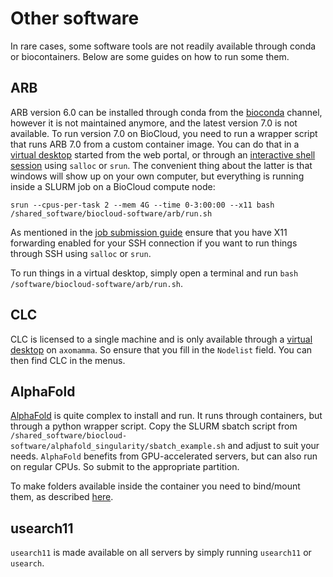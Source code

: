 # Other software
In rare cases, some software tools are not readily available through conda or biocontainers. Below are some guides on how to run some them.

## ARB
ARB version 6.0 can be installed through conda from the [bioconda](https://anaconda.org/bioconda/arb-bio) channel, however it is not maintained anymore, and the latest version 7.0 is not available. To run version 7.0 on BioCloud, you need to run a wrapper script that runs ARB 7.0 from a custom container image. You can do that in a [virtual desktop](../guides/webportal/apps/virtualdesktop.md) started from the web portal, or through an [interactive shell session](../slurm/jobsubmission.md#graphical-apps-gui) using `salloc` or `srun`. The convenient thing about the latter is that windows will show up on your own computer, but everything is running inside a SLURM job on a BioCloud compute node:

```
srun --cpus-per-task 2 --mem 4G --time 0-3:00:00 --x11 bash /shared_software/biocloud-software/arb/run.sh
```

As mentioned in the [job submission guide](../slurm/jobsubmission.md#graphical-apps-gui) ensure that you have X11 forwarding enabled for your SSH connection if you want to run things through SSH using `salloc` or `srun`.

To run things in a virtual desktop, simply open a terminal and run `bash /software/biocloud-software/arb/run.sh`.

## CLC
CLC is licensed to a single machine and is only available through a [virtual desktop](../guides/webportal/apps/virtualdesktop.md) on `axomamma`. So ensure that you fill in the `Nodelist` field. You can then find CLC in the menus.

## AlphaFold
[AlphaFold](https://github.com/google-deepmind/alphafold) is quite complex to install and run. It runs through containers, but through a python wrapper script. Copy the SLURM sbatch script from `/shared_software/biocloud-software/alphafold_singularity/sbatch_example.sh` and adjust to suit your needs. `AlphaFold` benefits from GPU-accelerated servers, but can also run on regular CPUs. So submit to the appropriate partition.

To make folders available inside the container you need to bind/mount them, as described [here](containers.md#binding-mounting-folders-from-the-host-to-the-container).

## usearch11
`usearch11` is made available on all servers by simply running `usearch11` or `usearch`.
